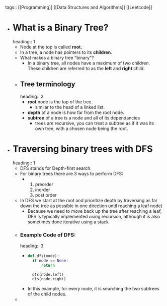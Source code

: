 tags::  [[Programming]] [[Data Structures and Algorithms]] [[Leetcode]]

- # What is a Binary Tree?
  heading:: 1
	- Node at the top is called **root.**
	- In a tree, a node has pointers to its **children**.
	- What makes a binary tree "binary"?
		- In a binary tree, all nodes have a maximum of two children. These children are referred to as the **left** and **right** child.
	- ## Tree terminology
	  heading:: 2
		- **root** node is the top of the tree.
			- similar to the head of a linked list.
		- **depth** of a node is how far from the root node.
		- **subtree** of a tree is a node and all of its dependancies
			- trees are recursive, you can treat a subtree as if it was its own tree, with a chosen node being the root.
- # Traversing binary trees with DFS
  heading:: 1
	- DFS stands for Depth-first search.
	- For binary trees there are 3 ways to perform DFS:
		- 1. preorder
		  2. inorder
		  3. post order
	- In DFS we start at the root and prioritize depth by traversing as far down the tree as possible in one direction until reaching a leaf node)
		- Because we need to move back up the tree after reaching a leaf, DFS is typically implemented using recursion, although it is also sometimes done iterative using a stack
	- ### Example Code of DFS:
	  heading:: 3
		- ```python
		  def dfs(node):
		    if node == None:
		        return
		  
		    dfs(node.left)
		    dfs(node.right)
		  ```
		- In this example, for every node, it is searching the two subtrees of the child nodes.
	-
